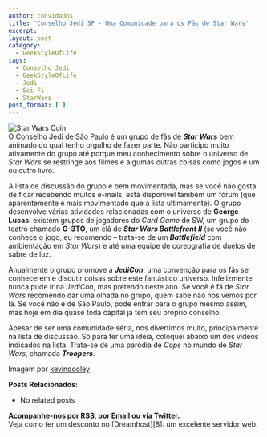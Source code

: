 ```yaml
---
author: convidados
title: 'Conselho Jedi SP - Uma Comunidade para os Fãs de Star Wars'
excerpt:
layout: post
category:
  - GeekStyleOfLife
tags:
  - Conselho Jedi
  - GeekStyleOfLife
  - Jedi
  - Sci-Fi
  - StarWars
post_format: [ ]
---
```

![Star Wars Coin][1]  
O [Conselho Jedi de São Paulo][2] é um grupo de fãs de ***Star Wars*** bem animado do qual tenho orgulho de fazer parte. Não participo muito ativamente do grupo até porque meu conhecimento sobre o universo de *Star Wars* se restringe aos filmes e algumas outras coisas como jogos e um ou outro livro. 

A lista de discussão do grupo é bem movimentada, mas se você não gosta de ficar recebendo muitos e-mails, está disponível também um fórum (que aparentemente é mais movimentado que a lista ultimamente). O grupo desenvolve várias atividades relacionadas com o universo de **George Lucas**: existem grupos de jogadores do *Card Game* de SW, um grupo de teatro chamado **G-3TO**, um clã de ***Star Wars Battlefront II*** (se você não conhece o jogo, eu recomendo – trata-se de um ***Battlefield*** com ambientação em *Star Wars*) e até uma equipe de coreografia de duelos de sabre de luz. 

Anualmente o grupo promove a ***JediCon***, uma convenção para os fãs se conhecerem e discutir coisas sobre este fantástico universo. Infelizmente nunca pude ir na *JediCon*, mas pretendo neste ano. Se você é fã de *Star Wars* recomendo dar uma olhada no grupo, quem sabe não nos vemos por lá. Se você não é de São Paulo, pode entrar para o grupo mesmo assim, mas hoje em dia quase toda capital já tem seu próprio conselho. 

Apesar de ser uma comunidade séria, nos divertimos muito, principalmente na lista de discussão. Só para ter uma idéia, coloquei abaixo um dos vídeos indicados na lista. Trata-se de uma paródia de *Cops* no mundo de *Star Wars*, chamada ***Troopers***.  
  
  


Imagem por [kevindooley][3] 

**Posts Relacionados:** 
*   No related posts









**Acompanhe-nos por [ RSS][5], por [Email][6] ou via [Twitter][7].**  
Veja como ter um desconto no [Dreamhost][8]: um excelente servidor web.

 [1]: http://vidageek.net/wp-content/uploads/2008/08/star-wars-coin.jpg
 [2]: http://www.conselhosp.com.br/ "Conselho Jedi de São Paulo"
 [3]: http://flickr.com/photos/pagedooley/867767672/ "kevindooley"
 [4]: https://twitter.com/share
 [5]: http://feeds.feedburner.com/VidaGeek
 [6]: http://feedburner.google.com/fb/a/mailverify?uri=VidaGeek&loc=pt_BR
 [7]: http://twitter.com/blogvidageek

